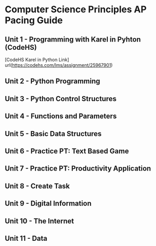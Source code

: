 # Computer Science Principles AP Pacing Guide #

## Unit 1 - Programming with Karel in Pyhton (CodeHS) ##
[CodeHS Karel in Python Link] url(https://codehs.com/lms/assignment/25967901)

## Unit 2 - Python Programming ##

## Unit 3 - Python Control Structures ##

## Unit 4 - Functions and Parameters ##

## Unit 5 - Basic Data Structures ##

## Unit 6 - Practice PT: Text Based Game ##

## Unit 7 - Practice PT: Productivity Application ##

## Unit 8 - Create Task ##

## Unit 9 - Digital Information ##

## Unit 10 - The Internet ##

## Unit 11 - Data ##
